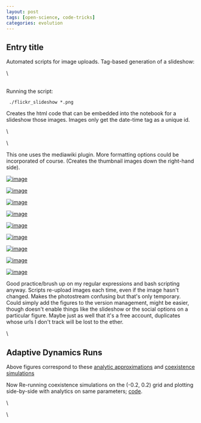 ```yaml
---
layout: post
tags: [open-science, code-tricks]
categories: evolution
---
```






 





Entry title
-----------

Automated scripts for image uploads. Tag-based generation of a
slideshow:

\

\
 Running the script:

     ./flickr_slideshow *.png

Creates the html code that can be embedded into the notebook for a
slideshow those images. Images only get the date-time tag as a unique
id.

\

\

This one uses the mediawiki plugin. More formatting options could be
incorporated of course. (Creates the thumbnail images down the
right-hand side).

[![image](http://farm5.static.flickr.com/4123/4948495209_c4ed1eae65_t.jpg)](http://www.flickr.com/photos/cboettig/4948495209/)

[![image](http://farm5.static.flickr.com/4083/4948495397_572743d7f2_t.jpg)](http://www.flickr.com/photos/cboettig/4948495397/)

[![image](http://farm5.static.flickr.com/4133/4948495377_3e2e5d7cdd_t.jpg)](http://www.flickr.com/photos/cboettig/4948495377/)

[![image](http://farm5.static.flickr.com/4089/4949084108_951a7f0ffd_t.jpg)](http://www.flickr.com/photos/cboettig/4949084108/)

[![image](http://farm5.static.flickr.com/4088/4948495319_a0faf77aea_t.jpg)](http://www.flickr.com/photos/cboettig/4948495319/)

[![image](http://farm5.static.flickr.com/4103/4949084050_5cdd93caa6_t.jpg)](http://www.flickr.com/photos/cboettig/4949084050/)

[![image](http://farm5.static.flickr.com/4131/4949084018_5a8a09cbdc_t.jpg)](http://www.flickr.com/photos/cboettig/4949084018/)

[![image](http://farm5.static.flickr.com/4145/4949084074_cca4f29743_t.jpg)](http://www.flickr.com/photos/cboettig/4949084074/)

[![image](http://farm5.static.flickr.com/4085/4948495433_905a01901f_t.jpg)](http://www.flickr.com/photos/cboettig/4948495433/)

Good practice/brush up on my regular expressions and bash scripting
anyway. Scripts re-upload images each time, even if the image hasn't
changed. Makes the photostream confusing but that's only temporary.
Could simply add the figures to the version management, might be easier,
though doesn't enable things like the slideshow or the social options on
a particular figure. Maybe just as well that it's a free account,
duplicates whose urls I don't track will be lost to the ether.

\

Adaptive Dynamics Runs
----------------------

Above figures correspond to these [analytic
approximations](http://github.com/cboettig/AdaptiveDynamics/blob/a4374f840ca0ff81bc2775eff6309a904640bf99/demos/coexist_demo.R "http://github.com/cboettig/AdaptiveDynamics/blob/a4374f840ca0ff81bc2775eff6309a904640bf99/demos/coexist_demo.R")
and [coexistence
simulations](http://github.com/cboettig/AdaptiveDynamics/blob/a4374f840ca0ff81bc2775eff6309a904640bf99/R/coexist_time.R "http://github.com/cboettig/AdaptiveDynamics/blob/a4374f840ca0ff81bc2775eff6309a904640bf99/R/coexist_time.R")

Now Re-running coexistence simulations on the (-0.2, 0.2) grid and
plotting side-by-side with analytics on same parameters;
[code](http://github.com/cboettig/AdaptiveDynamics/blob/0f9a7975a8dd47c9a7683484a38a4f3bd3f9ad00/demos/coexist_demo.R "http://github.com/cboettig/AdaptiveDynamics/blob/0f9a7975a8dd47c9a7683484a38a4f3bd3f9ad00/demos/coexist_demo.R").

\

\

